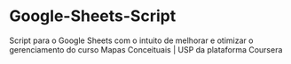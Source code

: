 # Google-Sheets-Script
Script para o Google Sheets com o intuito de melhorar e otimizar o gerenciamento do curso Mapas Conceituais | USP da plataforma Coursera